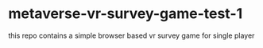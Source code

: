 # metaverse-vr-survey-game-test-1
this repo contains a simple browser based vr survey game for single player
